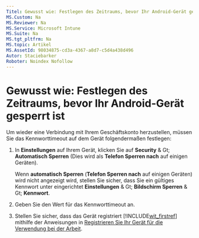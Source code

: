 ```yaml
---
Titel: Gewusst wie: Festlegen des Zeitraums, bevor Ihr Android-Gerät gesperrt ist
MS.Custom: Na
MS.Reviewer: Na
MS.Service: Microsoft Intune
MS.Suite: Na
MS.tgt_pltfrm: Na
MS.topic: Artikel
MS.AssetId: 98034875-cd3a-4367-a8d7-c5d4a438d496
Autor: Staciebarker
Roboter: Noindex Nofollow
---
```

# Gewusst wie: Festlegen des Zeitraums, bevor Ihr Android-Gerät gesperrt ist
Um wieder eine Verbindung mit Ihrem Geschäftskonto herzustellen, müssen Sie das Kennworttimeout auf dem Gerät folgendermaßen festlegen:

1.  In **Einstellungen** auf Ihrem Gerät, klicken Sie auf **Security** & Gt; **Automatisch Sperren** (Dies wird als **Telefon Sperren nach** auf einigen Geräten).

    Wenn **automatisch Sperren** (**Telefon Sperren nach** auf einigen Geräten) wird nicht angezeigt wird, stellen Sie sicher, dass Sie ein gültiges Kennwort unter eingerichtet **Einstellungen** & Gt; **Bildschirm Sperren** & Gt; **Kennwort**.

2.  Geben Sie den Wert für das Kennworttimeout an.

3.  Stellen Sie sicher, dass das Gerät registriert [!INCLUDE[wit_firstref](./includes/wit_firstref_md.md)] mithilfe der Anweisungen in [Registrieren Sie Ihr Gerät für die Verwendung bei der Arbeit](http://go.microsoft.com/fwlink/?LinkId=519071).



<!--HONumber=Mar16_HO1-->


